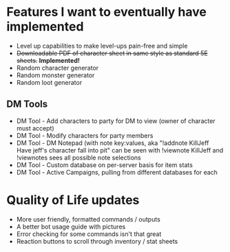 # Features I want to eventually have implemented

* Level up capabilities to make level-ups pain-free and simple
* ~~Downloadable PDF of character sheet in same style as standard 5E sheets.~~ **Implemented!**
* Random character generator
* Random monster generator
* Random loot generator
## DM Tools 
* DM Tool - Add characters to party for DM to view (owner of character must accept)
* DM Tool - Modify characters for party members
* DM Tool - DM Notepad (with note key:values, aka "!addnote KillJeff Have jeff's character fall into pit" can be seen with !viewnote KillJeff and !viewnotes sees all possible note selections
* DM Tool - Custom database on per-server basis for item stats
* DM Tool - Active Campaigns, pulling from different databases for each

# Quality of Life updates
* More user friendly, formatted commands / outputs
* A better bot usage guide with pictures
* Error checking for some commands isn't that great
* Reaction buttons to scroll through inventory / stat sheets
